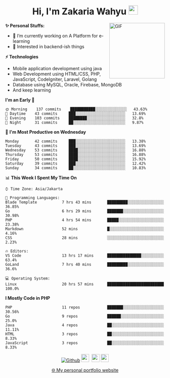 <h1 align="center">Hi, I'm Zakaria Wahyu <img src="https://github.com/TheDudeThatCode/TheDudeThatCode/blob/master/Assets/Hi.gif" width="29px"></h1>

<img align="right" alt="GIF" height="175px" src="https://www.nayakapratama.co.id/wp-content/uploads/2019/07/Website-Maintenance.gif" />

**✨ Personal Stuffs:**
- 🔭 I’m currently working on A Platform for e-learning 
- 🌱 Interested in backend-ish things

**⚡ Technologies**
- Mobile application development using java
- Web Development using HTML/CSS, PHP, JavaScript, CodeIgniter, Laravel, Golang
- Database using MySQL, Oracle, Firebase, MongoDB
- And keep learning

<!--START_SECTION:waka-->
**I'm an Early 🐤** 

```text
🌞 Morning    137 commits    ███████████░░░░░░░░░░░░░░   43.63% 
🌆 Daytime    43 commits     ███░░░░░░░░░░░░░░░░░░░░░░   13.69% 
🌃 Evening    103 commits    ████████░░░░░░░░░░░░░░░░░   32.8% 
🌙 Night      31 commits     ██░░░░░░░░░░░░░░░░░░░░░░░   9.87%

```
📅 **I'm Most Productive on Wednesday** 

```text
Monday       42 commits     ███░░░░░░░░░░░░░░░░░░░░░░   13.38% 
Tuesday      43 commits     ███░░░░░░░░░░░░░░░░░░░░░░   13.69% 
Wednesday    53 commits     ████░░░░░░░░░░░░░░░░░░░░░   16.88% 
Thursday     53 commits     ████░░░░░░░░░░░░░░░░░░░░░   16.88% 
Friday       50 commits     ████░░░░░░░░░░░░░░░░░░░░░   15.92% 
Saturday     39 commits     ███░░░░░░░░░░░░░░░░░░░░░░   12.42% 
Sunday       34 commits     ██░░░░░░░░░░░░░░░░░░░░░░░   10.83%

```


📊 **This Week I Spent My Time On** 

```text
⌚︎ Time Zone: Asia/Jakarta

💬 Programming Languages: 
Blade Template           7 hrs 43 mins       █████████░░░░░░░░░░░░░░░░   36.85% 
Go                       6 hrs 29 mins       ███████░░░░░░░░░░░░░░░░░░   30.98% 
PHP                      4 hrs 54 mins       █████░░░░░░░░░░░░░░░░░░░░   23.38% 
Markdown                 52 mins             █░░░░░░░░░░░░░░░░░░░░░░░░   4.16% 
CSS                      28 mins             ░░░░░░░░░░░░░░░░░░░░░░░░░   2.23%

🔥 Editors: 
VS Code                  13 hrs 17 mins      ███████████████░░░░░░░░░░   63.4% 
GoLand                   7 hrs 40 mins       █████████░░░░░░░░░░░░░░░░   36.6%

💻 Operating System: 
Linux                    20 hrs 57 mins      █████████████████████████   100.0%

```

**I Mostly Code in PHP** 

```text
PHP                      11 repos            ███████░░░░░░░░░░░░░░░░░░   30.56% 
Go                       9 repos             ██████░░░░░░░░░░░░░░░░░░░   25.0% 
Java                     4 repos             ██░░░░░░░░░░░░░░░░░░░░░░░   11.11% 
HTML                     3 repos             ██░░░░░░░░░░░░░░░░░░░░░░░   8.33% 
JavaScript               3 repos             ██░░░░░░░░░░░░░░░░░░░░░░░   8.33%

```



<!--END_SECTION:waka-->

<p align="center">
<a href="https://github.com/zakariawahyu" target="_blank"><img alt="Github" src="https://img.shields.io/badge/GitHub-%2312100E.svg?&style=for-the-badge&logo=Github&logoColor=white" /></a>
<a href="https://www.twitter.com/_zakariawahyu"><img src="https://img.shields.io/badge/twitter-%231DA1F2.svg?&style=for-the-badge&logo=twitter&logoColor=white" height=25></a> 
<a href="https://www.linkedin.com/in/zakariawahyu"><img src="https://img.shields.io/badge/linkedin-%230077B5.svg?&style=for-the-badge&logo=linkedin&logoColor=white" height=25></a> 
<a href="https://www.instagram.com/_zakariawahyu"><img src="https://img.shields.io/badge/instagram-%23E4405F.svg?&style=for-the-badge&logo=instagram&logoColor=white" height=25></a></p>
<p align="center"><a href="https://www.zakariawahyu.com" target="_blank">🌐 My personal portfolio website</a></p>
